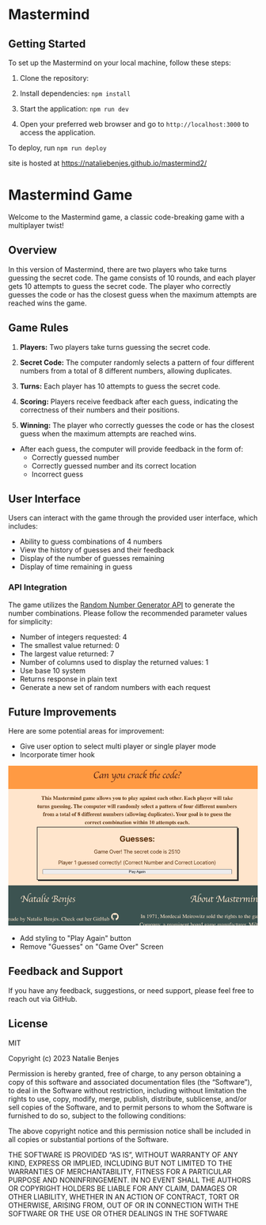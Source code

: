 # Mastermind

## Getting Started

To set up the Mastermind on your local machine, follow these steps:

1. Clone the repository: 

2. Install dependencies:
`npm install`
3. Start the application:
`npm run dev`

4. Open your preferred web browser and go to `http://localhost:3000` to access the application.

To deploy, run 
`npm run deploy`

site is hosted at
https://nataliebenjes.github.io/mastermind2/

# Mastermind Game

Welcome to the Mastermind game, a classic code-breaking game with a multiplayer twist!

## Overview


In this version of Mastermind, there are two players who take turns guessing the secret code. The game consists of 10 rounds, and each player gets 10 attempts to guess the secret code. The player who correctly guesses the code or has the closest guess when the maximum attempts are reached wins the game.



## Game Rules

1. **Players:** Two players take turns guessing the secret code.

2. **Secret Code:** The computer randomly selects a pattern of four different numbers from a total of 8 different numbers, allowing duplicates.

3. **Turns:** Each player has 10 attempts to guess the secret code.

4. **Scoring:** Players receive feedback after each guess, indicating the correctness of their numbers and their positions.

5. **Winning:** The player who correctly guesses the code or has the closest guess when the maximum attempts are reached wins.

- After each guess, the computer will provide feedback in the form of:
  - Correctly guessed number
  - Correctly guessed number and its correct location
  - Incorrect guess


## User Interface

Users can interact with the game through the provided user interface, which includes:

- Ability to guess combinations of 4 numbers
- View the history of guesses and their feedback
- Display of the number of guesses remaining
- Display of time remaining in guess


### API Integration

The game utilizes the [Random Number Generator API](https://www.random.org/integers) to generate the number combinations. Please follow the recommended parameter values for simplicity:

- Number of integers requested: 4
- The smallest value returned: 0
- The largest value returned: 7
- Number of columns used to display the returned values: 1
- Use base 10 system
- Returns response in plain text
- Generate a new set of random numbers with each request

## Future Improvements

Here are some potential areas for improvement:

- Give user option to select multi player or single player mode
- Incorporate timer hook

![End game screenshot](image.png)
- Add styling to "Play Again" button
- Remove "Guesses" on "Game Over" Screen

## Feedback and Support

If you have any feedback, suggestions, or need support, please feel free to reach out via GitHub.



## License
MIT

Copyright (c) 2023 Natalie Benjes

Permission is hereby granted, free of charge, to any person obtaining a copy of this software and associated
documentation files (the “Software”), to deal in the Software without restriction, including without limitation the
rights to use, copy, modify, merge, publish, distribute, sublicense, and/or sell copies of the Software, and to permit
persons to whom the Software is furnished to do so, subject to the following conditions:

The above copyright notice and this permission notice shall be included in all copies or substantial portions of the
Software.

THE SOFTWARE IS PROVIDED “AS IS”, WITHOUT WARRANTY OF ANY KIND, EXPRESS OR IMPLIED, INCLUDING BUT NOT LIMITED TO THE
WARRANTIES OF MERCHANTABILITY, FITNESS FOR A PARTICULAR PURPOSE AND NONINFRINGEMENT. IN NO EVENT SHALL THE AUTHORS OR
COPYRIGHT HOLDERS BE LIABLE FOR ANY CLAIM, DAMAGES OR OTHER LIABILITY, WHETHER IN AN ACTION OF CONTRACT, TORT OR
OTHERWISE, ARISING FROM, OUT OF OR IN CONNECTION WITH THE SOFTWARE OR THE USE OR OTHER DEALINGS IN THE SOFTWARE
